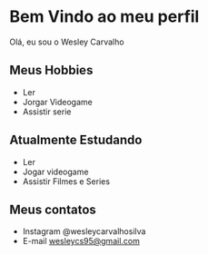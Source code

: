 # Bem Vindo ao meu perfil
Olá, eu sou o Wesley Carvalho

## Meus Hobbies
- Ler
- Jorgar Videogame
- Assistir serie

## Atualmente Estudando
- Ler
-  Jogar videogame
-  Assistir Filmes e Series

##  Meus contatos

- Instagram @wesleycarvalhosilva
- E-mail  wesleycs95@gmail.com

